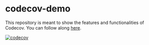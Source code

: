 # codecov-demo
This repository is meant to show the features and functionalities of Codecov. You can follow along [here](https://docs.codecov.com/docs/codecov-tutorial).

[![codecov](https://codecov.io/gh/Ahzyuan/codecov-demo/branch/main/graph/badge.svg?token=QR7O3YXrwB)](https://codecov.io/gh/Ahzyuan/codecov-demo)